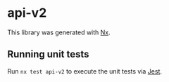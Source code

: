 # api-v2

This library was generated with [Nx](https://nx.dev).

## Running unit tests

Run `nx test api-v2` to execute the unit tests via [Jest](https://jestjs.io).
